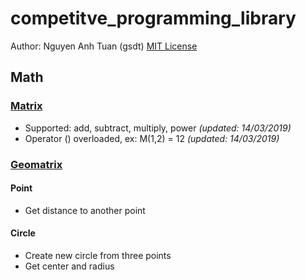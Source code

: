# competitve_programming_library
Author: Nguyen Anh Tuan (gsdt)
[MIT License](https://github.com/gsdt/competitve_programming_library/blob/master/LICENSE)

## Math
### [Matrix](https://github.com/gsdt/competitve_programming_library/blob/master/math/Matrix.cpp)
- Supported: add, subtract, multiply, power  _(updated: 14/03/2019)_
- Operator () overloaded, ex: M(1,2) = 12  _(updated: 14/03/2019)_
### [Geomatrix](https://github.com/gsdt/competitve_programming_library/blob/master/math/Geometric.cpp)
#### Point
- Get distance to another point
#### Circle
- Create new circle from three points
- Get center and radius
